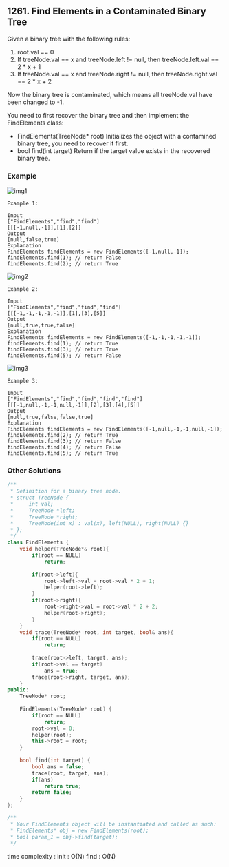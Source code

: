 ## 1261. Find Elements in a Contaminated Binary Tree

Given a binary tree with the following rules:

1. root.val == 0
2. If treeNode.val == x and treeNode.left != null, then treeNode.left.val == 2 * x + 1
3. If treeNode.val == x and treeNode.right != null, then treeNode.right.val == 2 * x + 2

Now the binary tree is contaminated, which means all treeNode.val have been changed to -1.

You need to first recover the binary tree and then implement the FindElements class:

* FindElements(TreeNode* root) Initializes the object with a contamined binary tree, you need to recover it first.
* bool find(int target) Return if the target value exists in the recovered binary tree.


### Example
![img1]("https://assets.leetcode.com/uploads/2019/11/06/untitled-diagram-4-1.jpg" "img1")
```
Example 1:

Input
["FindElements","find","find"]
[[[-1,null,-1]],[1],[2]]
Output
[null,false,true]
Explanation
FindElements findElements = new FindElements([-1,null,-1]); 
findElements.find(1); // return False 
findElements.find(2); // return True 
```

![img2](https://assets.leetcode.com/uploads/2019/11/06/untitled-diagram-4.jpg "img2")
```
Example 2:

Input
["FindElements","find","find","find"]
[[[-1,-1,-1,-1,-1]],[1],[3],[5]]
Output
[null,true,true,false]
Explanation
FindElements findElements = new FindElements([-1,-1,-1,-1,-1]);
findElements.find(1); // return True
findElements.find(3); // return True
findElements.find(5); // return False
```
![img3](https://assets.leetcode.com/uploads/2019/11/07/untitled-diagram-4-1-1.jpg "img3")
```
Example 3:

Input
["FindElements","find","find","find","find"]
[[[-1,null,-1,-1,null,-1]],[2],[3],[4],[5]]
Output
[null,true,false,false,true]
Explanation
FindElements findElements = new FindElements([-1,null,-1,-1,null,-1]);
findElements.find(2); // return True
findElements.find(3); // return False
findElements.find(4); // return False
findElements.find(5); // return True
```

### Other Solutions
```c++
/**
 * Definition for a binary tree node.
 * struct TreeNode {
 *     int val;
 *     TreeNode *left;
 *     TreeNode *right;
 *     TreeNode(int x) : val(x), left(NULL), right(NULL) {}
 * };
 */
class FindElements {
    void helper(TreeNode*& root){
        if(root == NULL)
            return;
        
        if(root->left){
            root->left->val = root->val * 2 + 1;
            helper(root->left);
        }
        if(root->right){
            root->right->val = root->val * 2 + 2;
            helper(root->right);
        }
    }
    void trace(TreeNode* root, int target, bool& ans){
        if(root == NULL)
            return;
        
        trace(root->left, target, ans);
        if(root->val == target)
            ans = true;
        trace(root->right, target, ans);
    }
public:
    TreeNode* root;
    
    FindElements(TreeNode* root) {
        if(root == NULL)
            return;
        root->val = 0;
        helper(root);
        this->root = root;
    }
    
    bool find(int target) {
        bool ans = false;
        trace(root, target, ans);
        if(ans)
            return true;
        return false;
    }
};

/**
 * Your FindElements object will be instantiated and called as such:
 * FindElements* obj = new FindElements(root);
 * bool param_1 = obj->find(target);
 */
```
time complexity : 
init : O(N)
find : O(N)
